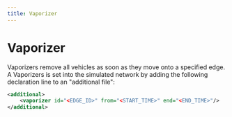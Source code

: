 ```yaml
---
title: Vaporizer
---
```


# Vaporizer

Vaporizers remove all vehicles as soon as they move onto a specified
edge. A Vaporizers is set into the simulated network by adding the
following declaration line to an "additional file":

```xml
<additional>
    <vaporizer id="<EDGE_ID>" from="<START_TIME>" end="<END_TIME>"/>
</additional>
```